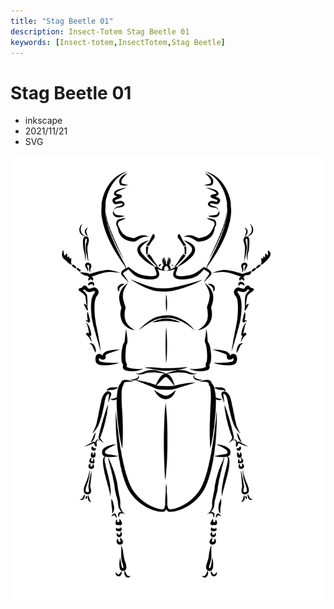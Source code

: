 ```yaml
---
title: "Stag Beetle 01"
description: Insect-Totem Stag Beetle 01
keywords: [Insect-totem,InsectTotem,Stag Beetle]
---
```


# Stag Beetle 01

* inkscape
* 2021/11/21
* SVG

![Insect Totem](/img/svg/insect-totem-tw-stag_beetle_001.svg "insect-totem-tw-stag_beetle_001.svg")